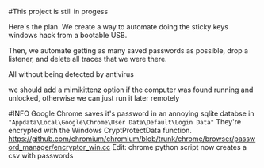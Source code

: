 #This project is still in progess

Here's the plan. We create a way to automate doing the sticky keys windows hack from a bootable USB.

Then, we automate getting as many saved passwords as possible, drop a listener, and delete all traces that we were there.

All without being detected by antivirus


we should add a mimikittenz option if the computer was found running and unlocked, otherwise we can just run it later remotely


#INFO
Google Chrome saves it's password in an annoying sqlite databse in ``` "Appdata\Local\Google\Chrome\User Data\Default\Login Data" ```
They're encrypted with the Windows CryptProtectData function.
https://github.com/chromium/chromium/blob/trunk/chrome/browser/password_manager/encryptor_win.cc
Edit: chrome python script now creates a csv with passwords